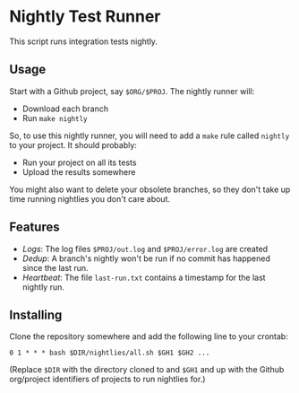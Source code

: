 Nightly Test Runner
===================

This script runs integration tests nightly.

## Usage

Start with a Github project, say `$ORG/$PROJ`. The nightly runner will:

+ Download each branch
+ Run `make nightly`

So, to use this nightly runner, you will need to add a `make` rule
called `nightly` to your project. It should probably:

+ Run your project on all its tests
+ Upload the results somewhere

You might also want to delete your obsolete branches, so they don't
take up time running nightlies you don't care about.

## Features

+ *Logs*: The log files `$PROJ/out.log` and `$PROJ/error.log` are created
+ *Dedup*: A branch's nightly won't be run if no commit has happened
  since the last run.
+ *Heartbeat*: The file `last-run.txt` contains a timestamp for the
  last nightly run.

## Installing

Clone the repository somewhere and add the following line to your
crontab:

    0 1 * * * bash $DIR/nightlies/all.sh $GH1 $GH2 ...

(Replace `$DIR` with the directory cloned to and `$GH1` and up with
the Github org/project identifiers of projects to run nightlies for.)
